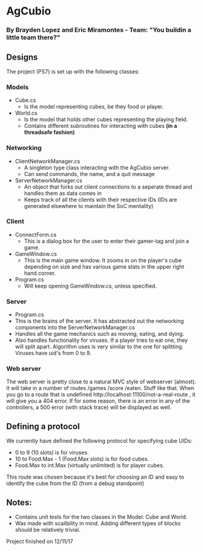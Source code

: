 ﻿# AgCubio
### By Brayden Lopez and Eric Miramontes - Team: "You buildin a little team there?"

## Designs
The project (PS7) is set up with the following classes:

### Models
- Cube.cs
  -  Is the model representing cubes, be they food or player.
- World.cs
  - Is the model that holds other cubes representing the playing field.
  - Contains different subroutines for interacting with cubes **(in a threadsafe fashion)**
  
### Networking
- ClientNetworkManager.cs
  - A singleton type class interacting with the AgCubio server.
  - Can send commands, the name, and a quit message
- ServerNetworkManager.cs
  - An object that forks out client connections to a seperate thread and handles them as data comes in
  - Keeps track of all the clients with their respective IDs (IDs are generated elsewhere to maintain the SoC mentality) 

### Client
- ConnectForm.cs
  - This is a dialog box for the user to enter their gamer-tag and join a game.
- GameWindow.cs
  - This is the main game window.  It zooms in on the player's cube depending on size and has various game stats in the upper     right hand corner.
- Program.cs
  - Will keep opening GameWindow.cs, unless specified. 

### Server
- Program.cs
 -  This is the brains of the server. It has abstracted out the networking components into the ServerNetworkManager.cs
 -  Handles all the game mechanics such as moving, eating, and dying.
 -  Also handles functionality for viruses.  If a player tries to eat one, they will split apart.  Algorithm uses is very similar to the one for splitting.  Viruses have uid's from 0 to 9.
 
### Web server
The web server is pretty close to a natural MVC style of webserver (almost). It will take in a number of routes /games /score /eaten. Stuff like that. When you go to a route that is undefined http://localhost:11100/not-a-real-route , it will give you a 404 error. If for some reason, there is an error in any of the controllers, a 500 error (with stack trace) will be displayed as well.

## Defining a protocol

We currently have defined the following protocol for specifying cube UIDs:
- 0 to 9 (10 slots) is for viruses.
- 10 to Food.Max - 1 (Food.Max slots) is for food cubes.
- Food.Max to int.Max (virtually unlimited) is for player cubes.

This route was chosen because it's best for choosing an ID and easy to identify the cube from the ID (from a debug standpoint)

## Notes:
- Contains unit tests for the two classes in the Model: Cube and World.
- Was made with scalibility in mind. Adding different types of blocks should be relatively trivial.

Project finished on 12/11/17
